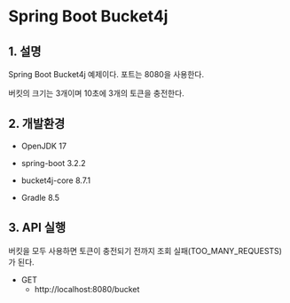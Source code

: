 # Spring Boot Bucket4j

## 1. 설명
Spring Boot Bucket4j 예제이다. 포트는 8080을 사용한다.

버킷의 크기는 3개이며 10초에 3개의 토큰을 충전한다.

## 2. 개발환경

* OpenJDK 17

* spring-boot 3.2.2

* bucket4j-core 8.7.1

* Gradle 8.5

## 3. API 실행
버킷을 모두 사용하면 토큰이 충전되기 전까지 조회 실패(TOO_MANY_REQUESTS)가 된다.

* GET
  - http://localhost:8080/bucket
